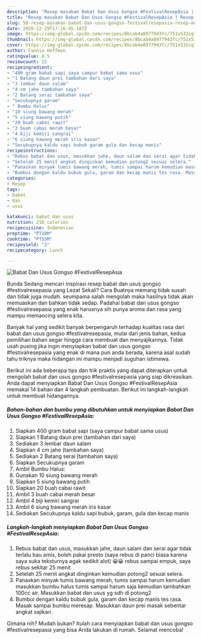 ```yaml
---
description: "Resep masakan Babat Dan Usus Gongso #FestivalResepAsia | Resep Membuat Babat Dan Usus Gongso #FestivalResepAsia Yang Sedap"
title: "Resep masakan Babat Dan Usus Gongso #FestivalResepAsia | Resep Membuat Babat Dan Usus Gongso #FestivalResepAsia Yang Sedap"
slug: 58-resep-masakan-babat-dan-usus-gongso-festivalresepasia-resep-membuat-babat-dan-usus-gongso-festivalresepasia-yang-sedap
date: 2020-12-29T17:16:45.187Z
image: https://img-global.cpcdn.com/recipes/8bcab4a8977943fc/751x532cq70/babat-dan-usus-gongso-festivalresepasia-foto-resep-utama.jpg
thumbnail: https://img-global.cpcdn.com/recipes/8bcab4a8977943fc/751x532cq70/babat-dan-usus-gongso-festivalresepasia-foto-resep-utama.jpg
cover: https://img-global.cpcdn.com/recipes/8bcab4a8977943fc/751x532cq70/babat-dan-usus-gongso-festivalresepasia-foto-resep-utama.jpg
author: Fannie Hoffman
ratingvalue: 4.5
reviewcount: 15
recipeingredient:
- "400 gram babat sapi saya campur babat sama usus"
- "1 Batang daun prei tambahan dari saya"
- "3 lembar daun salam"
- "4 cm jahe tambahan saya"
- "2 Batang serai tambahan saya"
- "Secukupnya garam"
- " Bumbu Halus"
- "10 siung bawang merah"
- "5 siung bawang putih"
- "20 buah cabai rawit"
- "3 buah cabai merah besar"
- "4 biji kemiri sangrai"
- "6 siung bawang merah iris kasar"
- "Secukupnya kaldu sapi bubuk garam gula dan kecap manis"
recipeinstructions:
- "Rebus babat dan usus, masukkan jahe, daun salam dan serai agar tidak terlalu bau amis, boleh pakai presto (saya rebus di panci biasa karena saya suka teksturnya agak sedikit alot) 😀😀 rebus sampai empuk, saya rebus sekitar 25 menit"
- "Setelah 25 menit angkat dinginkan kemudian potong2 sesuai selera."
- "Panaskan minyak tumis bawang merah, tumis sampai harum kemudian masukkan bumbu halus tumis sampai harum saja kemudian tambahkan 100cc air. Masukkan babat dan usus yg sdh di potong2"
- "Bumbui dengan kaldu bubuk gula, garam dan kecap manis tes rasa. Masak sampai bumbu meresap. Masukkan daun prei masak sebentar angkat sajikan."
categories:
- Resep
tags:
- babat
- dan
- usus

katakunci: babat dan usus 
nutrition: 210 calories
recipecuisine: Indonesian
preptime: "PT18M"
cooktime: "PT55M"
recipeyield: "3"
recipecategory: Lunch

---
```



![Babat Dan Usus Gongso #FestivalResepAsia](https://img-global.cpcdn.com/recipes/8bcab4a8977943fc/751x532cq70/babat-dan-usus-gongso-festivalresepasia-foto-resep-utama.jpg)

Bunda Sedang mencari inspirasi resep babat dan usus gongso #festivalresepasia yang Lezat Sekali? Cara Buatnya memang tidak susah dan tidak juga mudah. seumpama salah mengolah maka hasilnya tidak akan memuaskan dan bahkan tidak sedap. Padahal babat dan usus gongso #festivalresepasia yang enak harusnya sih punya aroma dan rasa yang mampu memancing selera kita.



Banyak hal yang sedikit banyak berpengaruh terhadap kualitas rasa dari babat dan usus gongso #festivalresepasia, mulai dari jenis bahan, kedua pemilihan bahan segar hingga cara membuat dan menyajikannya. Tidak usah pusing jika ingin menyiapkan babat dan usus gongso #festivalresepasia yang enak di mana pun anda berada, karena asal sudah tahu triknya maka hidangan ini mampu menjadi suguhan istimewa.


Berikut ini ada beberapa tips dan trik praktis yang dapat diterapkan untuk mengolah babat dan usus gongso #festivalresepasia yang siap dikreasikan. Anda dapat menyiapkan Babat Dan Usus Gongso #FestivalResepAsia memakai 14 bahan dan 4 langkah pembuatan. Berikut ini langkah-langkah untuk membuat hidangannya.

<!--inarticleads1-->

##### Bahan-bahan dan bumbu yang dibutuhkan untuk menyiapkan Babat Dan Usus Gongso #FestivalResepAsia:

1. Siapkan 400 gram babat sapi (saya campur babat sama usus)
1. Siapkan 1 Batang daun prei (tambahan dari saya)
1. Sediakan 3 lembar daun salam
1. Siapkan 4 cm jahe (tambahan saya)
1. Sediakan 2 Batang serai (tambahan saya)
1. Siapkan Secukupnya garam
1. Ambil  Bumbu Halus:
1. Gunakan 10 siung bawang merah
1. Siapkan 5 siung bawang putih
1. Siapkan 20 buah cabai rawit
1. Ambil 3 buah cabai merah besar
1. Ambil 4 biji kemiri sangrai
1. Ambil 6 siung bawang merah iris kasar
1. Sediakan Secukupnya kaldu sapi bubuk, garam, gula dan kecap manis




<!--inarticleads2-->

##### Langkah-langkah menyiapkan Babat Dan Usus Gongso #FestivalResepAsia:

1. Rebus babat dan usus, masukkan jahe, daun salam dan serai agar tidak terlalu bau amis, boleh pakai presto (saya rebus di panci biasa karena saya suka teksturnya agak sedikit alot) 😀😀 rebus sampai empuk, saya rebus sekitar 25 menit
1. Setelah 25 menit angkat dinginkan kemudian potong2 sesuai selera.
1. Panaskan minyak tumis bawang merah, tumis sampai harum kemudian masukkan bumbu halus tumis sampai harum saja kemudian tambahkan 100cc air. Masukkan babat dan usus yg sdh di potong2
1. Bumbui dengan kaldu bubuk gula, garam dan kecap manis tes rasa. Masak sampai bumbu meresap. Masukkan daun prei masak sebentar angkat sajikan.




Gimana nih? Mudah bukan? Itulah cara menyiapkan babat dan usus gongso #festivalresepasia yang bisa Anda lakukan di rumah. Selamat mencoba!
